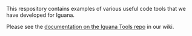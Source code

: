 This respository contains examples of various useful code tools that we have developed for Iguana.

Please see the <a href="http://help.interfaceware.com/category/building-interfaces/repositories/builtin-iguanatools">documentation on the Iguana Tools repo</a> in our wiki.
